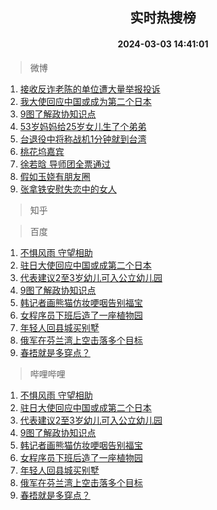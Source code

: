<div align="center"><h2>实时热搜榜</h2><h4>2024-03-03 14:41:01</h4></div>

> 微博  

1. [接收反诈老陈的单位遭大量举报投诉](https://s.weibo.com/weibo?q=%23%E6%8E%A5%E6%94%B6%E5%8F%8D%E8%AF%88%E8%80%81%E9%99%88%E7%9A%84%E5%8D%95%E4%BD%8D%E9%81%AD%E5%A4%A7%E9%87%8F%E4%B8%BE%E6%8A%A5%E6%8A%95%E8%AF%89%23&t=31&band_rank=1&Refer=top)<br />
2. [我大使回应中国或成为第二个日本](https://s.weibo.com/weibo?q=%23%E6%88%91%E5%A4%A7%E4%BD%BF%E5%9B%9E%E5%BA%94%E4%B8%AD%E5%9B%BD%E6%88%96%E6%88%90%E4%B8%BA%E7%AC%AC%E4%BA%8C%E4%B8%AA%E6%97%A5%E6%9C%AC%23&t=31&band_rank=2&Refer=top)<br />
3. [9图了解政协知识点](https://s.weibo.com/weibo?q=%239%E5%9B%BE%E4%BA%86%E8%A7%A3%E6%94%BF%E5%8D%8F%E7%9F%A5%E8%AF%86%E7%82%B9%23&t=31&band_rank=3&Refer=top)<br />
4. [53岁妈妈给25岁女儿生了个弟弟](https://s.weibo.com/weibo?q=%2353%E5%B2%81%E5%A6%88%E5%A6%88%E7%BB%9925%E5%B2%81%E5%A5%B3%E5%84%BF%E7%94%9F%E4%BA%86%E4%B8%AA%E5%BC%9F%E5%BC%9F%23&t=31&band_rank=4&Refer=top)<br />
5. [台退役中将称战机1分钟就到台湾](https://s.weibo.com/weibo?q=%23%E5%8F%B0%E9%80%80%E5%BD%B9%E4%B8%AD%E5%B0%86%E7%A7%B0%E6%88%98%E6%9C%BA1%E5%88%86%E9%92%9F%E5%B0%B1%E5%88%B0%E5%8F%B0%E6%B9%BE%23&t=31&band_rank=5&Refer=top)<br />
6. [桃花坞嘉宾](https://s.weibo.com/weibo?q=%E6%A1%83%E8%8A%B1%E5%9D%9E%E5%98%89%E5%AE%BE&t=31&band_rank=6&Refer=top)<br />
7. [徐若晗 导师团全票通过](https://s.weibo.com/weibo?q=%E5%BE%90%E8%8B%A5%E6%99%97%20%E5%AF%BC%E5%B8%88%E5%9B%A2%E5%85%A8%E7%A5%A8%E9%80%9A%E8%BF%87&t=31&band_rank=7&Refer=top)<br />
8. [假如玉娆有朋友圈](https://s.weibo.com/weibo?q=%E5%81%87%E5%A6%82%E7%8E%89%E5%A8%86%E6%9C%89%E6%9C%8B%E5%8F%8B%E5%9C%88&t=31&band_rank=8&Refer=top)<br />
9. [张拿铁安慰失恋中的女人](https://s.weibo.com/weibo?q=%E5%BC%A0%E6%8B%BF%E9%93%81%E5%AE%89%E6%85%B0%E5%A4%B1%E6%81%8B%E4%B8%AD%E7%9A%84%E5%A5%B3%E4%BA%BA&t=31&band_rank=9&Refer=top)<br />

> 知乎  


> 百度  

1. [不惧风雨 守望相助](https://www.baidu.com/s?wd=%E4%B8%8D%E6%83%A7%E9%A3%8E%E9%9B%A8+%E5%AE%88%E6%9C%9B%E7%9B%B8%E5%8A%A9&sa=fyb_news&rsv_dl=fyb_news)<br />
2. [驻日大使回应中国或成第二个日本](https://www.baidu.com/s?wd=%E9%A9%BB%E6%97%A5%E5%A4%A7%E4%BD%BF%E5%9B%9E%E5%BA%94%E4%B8%AD%E5%9B%BD%E6%88%96%E6%88%90%E7%AC%AC%E4%BA%8C%E4%B8%AA%E6%97%A5%E6%9C%AC&sa=fyb_news&rsv_dl=fyb_news)<br />
3. [代表建议2至3岁幼儿可入公立幼儿园](https://www.baidu.com/s?wd=%E4%BB%A3%E8%A1%A8%E5%BB%BA%E8%AE%AE2%E8%87%B33%E5%B2%81%E5%B9%BC%E5%84%BF%E5%8F%AF%E5%85%A5%E5%85%AC%E7%AB%8B%E5%B9%BC%E5%84%BF%E5%9B%AD&sa=fyb_news&rsv_dl=fyb_news)<br />
4. [9图了解政协知识点](https://www.baidu.com/s?wd=9%E5%9B%BE%E4%BA%86%E8%A7%A3%E6%94%BF%E5%8D%8F%E7%9F%A5%E8%AF%86%E7%82%B9&sa=fyb_news&rsv_dl=fyb_news)<br />
5. [韩记者画熊猫仿妆哽咽告别福宝](https://www.baidu.com/s?wd=%E9%9F%A9%E8%AE%B0%E8%80%85%E7%94%BB%E7%86%8A%E7%8C%AB%E4%BB%BF%E5%A6%86%E5%93%BD%E5%92%BD%E5%91%8A%E5%88%AB%E7%A6%8F%E5%AE%9D&sa=fyb_news&rsv_dl=fyb_news)<br />
6. [女程序员下班后造了一座植物园](https://www.baidu.com/s?wd=%E5%A5%B3%E7%A8%8B%E5%BA%8F%E5%91%98%E4%B8%8B%E7%8F%AD%E5%90%8E%E9%80%A0%E4%BA%86%E4%B8%80%E5%BA%A7%E6%A4%8D%E7%89%A9%E5%9B%AD&sa=fyb_news&rsv_dl=fyb_news)<br />
7. [年轻人回县城买别墅](https://www.baidu.com/s?wd=%E5%B9%B4%E8%BD%BB%E4%BA%BA%E5%9B%9E%E5%8E%BF%E5%9F%8E%E4%B9%B0%E5%88%AB%E5%A2%85&sa=fyb_news&rsv_dl=fyb_news)<br />
8. [俄军在芬兰湾上空击落多个目标](https://www.baidu.com/s?wd=%E4%BF%84%E5%86%9B%E5%9C%A8%E8%8A%AC%E5%85%B0%E6%B9%BE%E4%B8%8A%E7%A9%BA%E5%87%BB%E8%90%BD%E5%A4%9A%E4%B8%AA%E7%9B%AE%E6%A0%87&sa=fyb_news&rsv_dl=fyb_news)<br />
9. [春捂就是多穿点？](https://www.baidu.com/s?wd=%E6%98%A5%E6%8D%82%E5%B0%B1%E6%98%AF%E5%A4%9A%E7%A9%BF%E7%82%B9%EF%BC%9F&sa=fyb_news&rsv_dl=fyb_news)<br />

> 哔哩哔哩  

1. [不惧风雨 守望相助](https://www.baidu.com/s?wd=%E4%B8%8D%E6%83%A7%E9%A3%8E%E9%9B%A8+%E5%AE%88%E6%9C%9B%E7%9B%B8%E5%8A%A9&sa=fyb_news&rsv_dl=fyb_news)<br />
2. [驻日大使回应中国或成第二个日本](https://www.baidu.com/s?wd=%E9%A9%BB%E6%97%A5%E5%A4%A7%E4%BD%BF%E5%9B%9E%E5%BA%94%E4%B8%AD%E5%9B%BD%E6%88%96%E6%88%90%E7%AC%AC%E4%BA%8C%E4%B8%AA%E6%97%A5%E6%9C%AC&sa=fyb_news&rsv_dl=fyb_news)<br />
3. [代表建议2至3岁幼儿可入公立幼儿园](https://www.baidu.com/s?wd=%E4%BB%A3%E8%A1%A8%E5%BB%BA%E8%AE%AE2%E8%87%B33%E5%B2%81%E5%B9%BC%E5%84%BF%E5%8F%AF%E5%85%A5%E5%85%AC%E7%AB%8B%E5%B9%BC%E5%84%BF%E5%9B%AD&sa=fyb_news&rsv_dl=fyb_news)<br />
4. [9图了解政协知识点](https://www.baidu.com/s?wd=9%E5%9B%BE%E4%BA%86%E8%A7%A3%E6%94%BF%E5%8D%8F%E7%9F%A5%E8%AF%86%E7%82%B9&sa=fyb_news&rsv_dl=fyb_news)<br />
5. [韩记者画熊猫仿妆哽咽告别福宝](https://www.baidu.com/s?wd=%E9%9F%A9%E8%AE%B0%E8%80%85%E7%94%BB%E7%86%8A%E7%8C%AB%E4%BB%BF%E5%A6%86%E5%93%BD%E5%92%BD%E5%91%8A%E5%88%AB%E7%A6%8F%E5%AE%9D&sa=fyb_news&rsv_dl=fyb_news)<br />
6. [女程序员下班后造了一座植物园](https://www.baidu.com/s?wd=%E5%A5%B3%E7%A8%8B%E5%BA%8F%E5%91%98%E4%B8%8B%E7%8F%AD%E5%90%8E%E9%80%A0%E4%BA%86%E4%B8%80%E5%BA%A7%E6%A4%8D%E7%89%A9%E5%9B%AD&sa=fyb_news&rsv_dl=fyb_news)<br />
7. [年轻人回县城买别墅](https://www.baidu.com/s?wd=%E5%B9%B4%E8%BD%BB%E4%BA%BA%E5%9B%9E%E5%8E%BF%E5%9F%8E%E4%B9%B0%E5%88%AB%E5%A2%85&sa=fyb_news&rsv_dl=fyb_news)<br />
8. [俄军在芬兰湾上空击落多个目标](https://www.baidu.com/s?wd=%E4%BF%84%E5%86%9B%E5%9C%A8%E8%8A%AC%E5%85%B0%E6%B9%BE%E4%B8%8A%E7%A9%BA%E5%87%BB%E8%90%BD%E5%A4%9A%E4%B8%AA%E7%9B%AE%E6%A0%87&sa=fyb_news&rsv_dl=fyb_news)<br />
9. [春捂就是多穿点？](https://www.baidu.com/s?wd=%E6%98%A5%E6%8D%82%E5%B0%B1%E6%98%AF%E5%A4%9A%E7%A9%BF%E7%82%B9%EF%BC%9F&sa=fyb_news&rsv_dl=fyb_news)<br />
